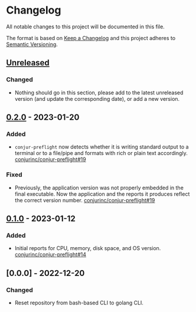# Changelog
All notable changes to this project will be documented in this file.

The format is based on [Keep a Changelog](http://keepachangelog.com/en/1.0.0/)
and this project adheres to [Semantic Versioning](http://semver.org/spec/v2.0.0.html).

## [Unreleased]
### Changed
- Nothing should go in this section, please add to the latest unreleased version
  (and update the corresponding date), or add a new version.

## [0.2.0] - 2023-01-20

### Added
- `conjur-preflight` now detects whether it is writing standard output to a
  terminal or to a file/pipe and formats with rich or plain text accordingly.
  [conjurinc/conjur-preflight#19](https://github.com/conjurinc/conjur-preflight/pull/19)

### Fixed
- Previously, the application version was not properly embedded in the final
  executable. Now the application and the reports it produces reflect the
  correct version number.
  [conjurinc/conjur-preflight#19](https://github.com/conjurinc/conjur-preflight/pull/19)

## [0.1.0] - 2023-01-12

### Added
- Initial reports for CPU, memory, disk space, and OS version.
  [conjurinc/conjur-preflight#14](https://github.com/conjurinc/conjur-preflight/pull/14)

## [0.0.0] - 2022-12-20

### Changed
- Reset repository from bash-based CLI to golang CLI.

[Unreleased]: https://github.com/conjurinc/conjur-preflight/compare/v0.2.0...HEAD
[0.2.0]: https://github.com/conjurinc/conjur-preflight/compare/v0.1.0...v0.2.0
[0.1.0]: https://github.com/conjurinc/conjur-preflight/compare/v0.0.0...v0.1.0
